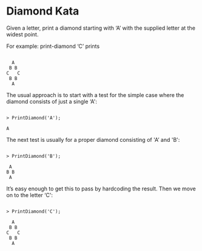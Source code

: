 Diamond Kata
============

Given a letter, print a diamond starting with ‘A’ with the supplied letter at the widest point.

For example: print-diamond ‘C’ prints

<pre><code>
  A
 B B
C   C
 B B
  A
</pre></code>

The usual approach is to start with a test for the simple case where the diamond consists of just a single ‘A':

<pre><code>
> PrintDiamond('A');

A
</pre></code>

The next test is usually for a proper diamond consisting of 'A’ and 'B':
<pre><code>
> PrintDiamond('B');

 A
B B
 A
</pre></code>
It’s easy enough to get this to pass by hardcoding the result. Then we move on to the letter ‘C':

<pre><code>
> PrintDiamond('C');

  A
 B B
C   C
 B B
  A
</pre></code>